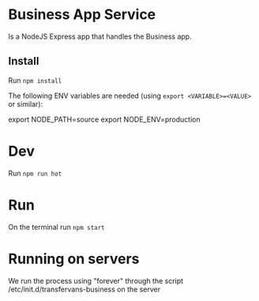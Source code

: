 # Business App Service

Is a NodeJS Express app that handles the Business app.

## Install

Run `npm install`

The following ENV variables are needed (using `export <VARIABLE>=<VALUE>` or similar):

export NODE_PATH=source
export NODE_ENV=production

# Dev

Run `npm run hot`

# Run

On the terminal run `npm start`

# Running on servers

We run the process using "forever" through the script /etc/init.d/transfervans-business on the server